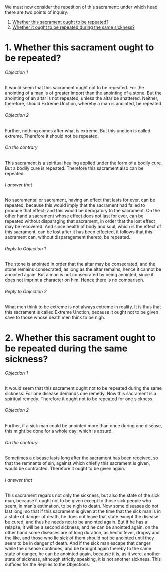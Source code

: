 We must now consider the repetition of this sacrament: under which head there are two points of inquiry:  

1. [ Whether this sacrament ought to be repeated?](#1.%20Whether%20this%20sacrament%20ought%20to%20be%20repeated?)
2. [ Whether it ought to be repeated during the same sickness?](#2.%20Whether%20this%20sacrament%20ought%20to%20be%20repeated%20during%20the%20same%20sickness?)



# 1. Whether this sacrament ought to be repeated? 

###### Objection 1
It would seem that this sacrament ought not to be repeated. For the anointing of a man is of greater import than the anointing of a stone. But the anointing of an altar is not repeated, unless the altar be shattered. Neither, therefore, should Extreme Unction, whereby a man is anointed, be repeated.  

###### Objection 2
Further, nothing comes after what is extreme. But this unction is called extreme. Therefore it should not be repeated.  

###### On the contrary
This sacrament is a spiritual healing applied under the form of a bodily cure. But a bodily cure is repeated. Therefore this sacrament also can be repeated.  

###### I answer that
No sacramental or sacrament, having an effect that lasts for ever, can be repeated, because this would imply that the sacrament had failed to produce that effect; and this would be derogatory to the sacrament. On the other hand a sacrament whose effect does not last for ever, can be repeated without disparaging that sacrament, in order that the lost effect may be recovered. And since health of body and soul, which is the effect of this sacrament, can be lost after it has been effected, it follows that this sacrament can, without disparagement thereto, be repeated.  

###### Reply to Objection 1
The stone is anointed in order that the altar may be consecrated, and the stone remains consecrated, as long as the altar remains, hence it cannot be anointed again. But a man is not consecrated by being anointed, since it does not imprint a character on him. Hence there is no comparison.  

###### Reply to Objection 2
What men think to be extreme is not always extreme in reality. It is thus that this sacrament is called Extreme Unction, because it ought not to be given save to those whose death men think to be nigh.  




# 2. Whether this sacrament ought to be repeated during the same sickness? 

###### Objection 1
It would seem that this sacrament ought not to be repeated during the same sickness. For one disease demands one remedy. Now this sacrament is a spiritual remedy. Therefore it ought not to be repeated for one sickness.  

###### Objection 2
Further, if a sick man could be anointed more than once during one disease, this might be done for a whole day: which is absurd.  

###### On the contrary
Sometimes a disease lasts long after the sacrament has been received, so that the remnants of sin, against which chiefly this sacrament is given, would be contracted. Therefore it ought to be given again.  

###### I answer that
This sacrament regards not only the sickness, but also the state of the sick man, because it ought not to be given except to those sick people who seem, in man's estimation, to be nigh to death. Now some diseases do not last long; so that if this sacrament is given at the time that the sick man is in a state of danger of death, he does not leave that state except the disease be cured, and thus he needs not to be anointed again. But if he has a relapse, it will be a second sickness, and he can be anointed again. on the other hand some diseases are of long duration, as hectic fever, dropsy and the like, and those who lie sick of them should not be anointed until they seem to be in danger of death. And if the sick man escape that danger while the disease continues, and be brought again thereby to the same state of danger, he can be anointed again, because it is, as it were, another state of sickness, although strictly speaking, it is not another sickness. This suffices for the Replies to the Objections.